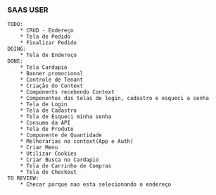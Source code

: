 ### SAAS USER

    TODO:
        * CRUD - Endereço
        * Tela de Pedido
        * Finalizar Pedido
    DOING:
        * Tela de Endereço
    DONE:
        * Tela Cardapio
        * Banner promocional
        * Controle de Tenant
        * Criação do Context
        * Components recebendo Context
        * Componentes das telas de login, cadastro e esqueci a senha
        * Tela de Login
        * Tela de Cadastro
        * Tela de Esqueci minha senha
        * Consumo da API
        * Tela de Produto
        * Componente de Quantidade
        * Melhorarias no context(App e Auth)
        * Criar Menu
        * Utilizar Cookies
        * Criar Busca no Cardapio
        * Tela de Carrinho de Compras 
        * Tela de Checkout
    TO REVIEW:
        * Checar porque nao esta selecionando o endereço


